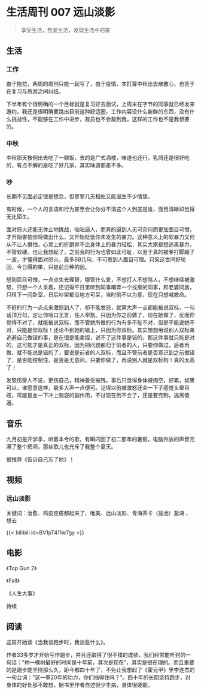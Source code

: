 # 生活周刊 007 远山淡影

> 享受生活，热爱生活，发现生活中的美

## 生活

### 工作
由于拖拉，两周的周刊只能一起写了，由于疫情，本打算中秋出去散散心，也苦于在复习与旅游之间纠结。

下半年有个很明确的一个目标就是复习好去面试，上周末在字节的同事就已经发来邀约，我还是很明确要跳出目前这种舒适圈，工作内容没什么新鲜的东西，没有什么挑战性，不能够在工作中进步，裁员也不会裁到我，这样的工作也不是我想要的。

### 中秋
中秋那天按例出去吃了一顿饭，去的是广式酒楼，味道也还行，乳鸽还是很好吃的，有点不解的是吃了好几家，其实味道都差不多。

### 吵
长期不见面必定很是想念，但寥寥几天相处又能滋生不少情愫。

有时候，一个人的言语和行为甚至会让你分不清这个人到底是谁，面目清晰却觉得无比陌生。

面对怒火还能无休止地挑战，咄咄逼人，而真的逼到人无可奈何而更加面目可憎，才开始害怕你将做出什么，又开始贬低你未发生的暴力。这种意义上的软暴力又何从不让人惧怕，心灵上的折磨并不比身体上的暴力轻松，其实大家都想逃离暴力，不管软硬。也让我想起了，之前我的行为也曾如此可耻，以至于真的被拳打脚踢了一波，才懂得面对怒火，最多BB几句，不可惹到人面目可憎。只笑这世间好轮回，今日得的果，只是前日种的因。

怒到面目可憎，一点点失去理智，哪管什么爱，不想打人不想骂人，不想继续被激怒，只想一个人呆着。还记得平日里听到同事嘲弄一个找房的同事，和老婆同居，只租下一间卧室，日后吵架都没地方可呆，当时倒不以为意，现在只想喊救命。

不好的行为一点点来激怒到人了，却不能发怒，就算大声一点都能被说双标，一句话顶万句，定让你哑口无言，任人宰割。只因为你之前做了，现在她做了，反而你觉得不对了，就能被说双标，而不管她所做的行为有多不耻不对，但是不能说她不对，只能是你双标！还论不到她的错上，只因为你双标。其实想想用说别人双标来逃避自己做错的事，是在很是能拿捏，说不了这件事是错的，那这件事就只能是对的，这可能才是真正的双标，因为把问题都归于前者的人，只要你做过，后者再做，就不能说是错的了，要说是前者的人双标，而且不管前者是否意识到之前做错了，是否能控制住，是否是无意间，只要你做了，再说别人就是双标狗！真的太高了！

发怒伤旁人不说，更伤自己，精神备受摧残，事后只觉得身体被掏空，好累，如果可以，谁愿意这样，最多大声一点便可。记得以前被激怒还会一下子感觉头晕目眩，可能是血一下冲上脑袋的副作用，不过现在倒不会了，还是要克制，逃离傻逼。

## 音乐

九月初是开学季，听着本兮的歌，有瞬闪回了初二那年的暑假，电脑外放的声音充满了整个房间，那些歌儿也充斥了我整个夏天。

很推荐《告诉自己忘了他》！

## 视频

### 远山淡影
关键词：治愈、鸡皮疙瘩都起来了、唯美、远山淡影、青海茶卡（盐池）盐湖 、想去

{{< bilibili id=BV1pT411w7gy >}}

## 电影
《Top Gun 2》

《Fall》

《人生大事》

待续
## 阅读
这周开始读《当我谈跑步时，我谈些什么》。

作者33多岁才开始写作跑步，并且还取得了很不错的成绩，我们经常能听到的一句话："种一棵树最好的时间是十年前，其次是现在"，其实是很在理的。而且重要的是跑步能坚持那么久，距今都四十年了，不免让我想起了《霍元甲》里李连杰的一句台词："这一拳20年的功力，你们挡得住吗？"。四十年的长期坚持跑步，对身体的好处那不敢想，据书里作者自述很少生病，身体很硬朗。
